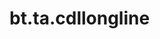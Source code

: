 <div itemscope itemtype="http://developers.google.com/ReferenceObject">
<meta itemprop="name" content="bt.ta.cdllongline" />
<meta itemprop="path" content="Stable" />
</div>

# bt.ta.cdllongline

<!-- Insert buttons and diff -->

<table class="tfo-notebook-buttons tfo-api nocontent" align="left">

</table>





<pre class="devsite-click-to-copy prettyprint lang-py tfo-signature-link">
<code>bt.ta.cdllongline(
    *args, **kwargs
) -> np.array
</code></pre>



<!-- Placeholder for "Used in" -->
